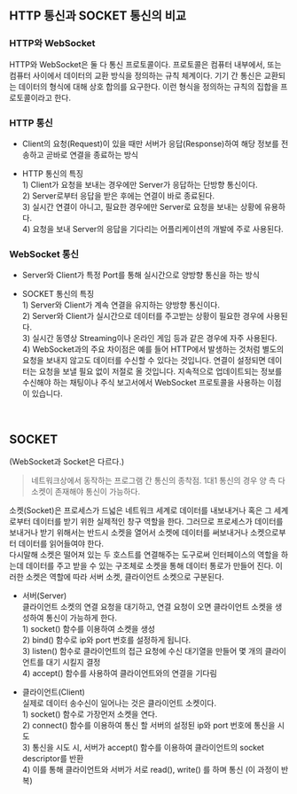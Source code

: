 ## HTTP 통신과 SOCKET 통신의 비교

### HTTP와 WebSocket

HTTP와 WebSocket은 둘 다 통신 프로토콜이다. 프로토콜은 컴퓨터 내부에서, 또는 컴퓨터 사이에서 데이터의 교환 방식을 정의하는 규칙 체계이다. 기기 간 통신은 교환되는 데이터의 형식에 대해 상호 합의를 요구한다. 이런 형식을 정의하는 규칙의 집합을 프로토콜이라고 한다.

### HTTP 통신

- Client의 요청(Request)이 있을 때만 서버가 응답(Response)하여 해당 정보를 전송하고 곧바로 연결을 종료하는 방식

- HTTP 통신의 특징  
  1\) Client가 요청을 보내는 경우에만 Server가 응답하는 단방향 통신이다.  
  2\) Server로부터 응답을 받은 후에는 연결이 바로 종료된다.  
  3\) 실시간 연결이 아니고, 필요한 경우에만 Server로 요청을 보내는 상황에 유용하다.  
  4\) 요청을 보내 Server의 응답을 기다리는 어플리케이션의 개발에 주로 사용된다.

### WebSocket 통신

- Server와 Client가 특정 Port를 통해 실시간으로 양방향 통신을 하는 방식
- SOCKET 통신의 특징  
   1\) Server와 Client가 계속 연결을 유지하는 양방향 통신이다.  
   2\) Server와 Client가 실시간으로 데이터를 주고받는 상황이 필요한 경우에 사용된다.  
   3\) 실시간 동영상 Streaming이나 온라인 게임 등과 같은 경우에 자주 사용된다.  
   4\) WebSocket과의 주요 차이점은 예를 들어 HTTP에서 발생하는 것처럼 별도의 요청을 보내지 않고도 데이터를 수신할 수 있다는 것입니다. 연결이 설정되면 데이터는 요청을 보낼 필요 없이 저절로 올 것입니다. 지속적으로 업데이트되는 정보를 수신해야 하는 채팅이나 주식 보고서에서 WebSocket 프로토콜을 사용하는 이점이 있습니다.

  <br>

## SOCKET

(WebSocket과 Socket은 다르다.)

> 네트워크상에서 동작하는 프로그램 간 통신의 종착점. 1대1 통신의 경우 양 측 다 소켓이 존재해야 통신이 가능하다.

소켓(Socket)은 프로세스가 드넓은 네트워크 세계로 데이터를 내보내거나 혹은 그 세계로부터 데이터를 받기 위한 실제적인 창구 역할을 한다. 그러므로 프로세스가 데이터를 보내거나 받기 위해서는 반드시 소켓을 열어서 소켓에 데이터를 써보내거나 소켓으로부터 데이터를 읽어들여야 한다.  
다시말해 소켓은 떨어져 있는 두 호스트를 연결해주는 도구로써 인터페이스의 역할을 하는데 데이터를 주고 받을 수 있는 구조체로 소켓을 통해 데이터 통로가 만들어 진다. 이러한 소켓은 역할에 따라 서버 소켓, 클라이언트 소켓으로 구분된다.

- 서버(Server)  
  클라이언트 소켓의 연결 요청을 대기하고, 연결 요청이 오면 클라이언트 소켓을 생성하여 통신이 가능하게 한다.  
  1\) socket() 함수를 이용하여 소켓을 생성  
  2\) bind() 함수로 ip와 port 번호를 설정하게 됩니다.  
  3\) listen() 함수로 클라이언트의 접근 요청에 수신 대기열을 만들어 몇 개의 클라이언트를 대기 시킬지 결정  
  4\) accept() 함수를 사용하여 클라이언트와의 연결을 기다림

- 클라이언트(Client)  
  실제로 데이터 송수신이 일어나는 것은 클라이언트 소켓이다.  
  1\) socket() 함수로 가장먼저 소켓을 연다.  
  2\) connect() 함수를 이용하여 통신 할 서버의 설정된 ip와 port 번호에 통신을 시도  
  3\) 통신을 시도 시, 서버가 accept() 함수를 이용하여 클라이언트의 socket descriptor를 반환  
  4\) 이를 통해 클라이언트와 서버가 서로 read(), write() 를 하며 통신 (이 과정이 반복)
